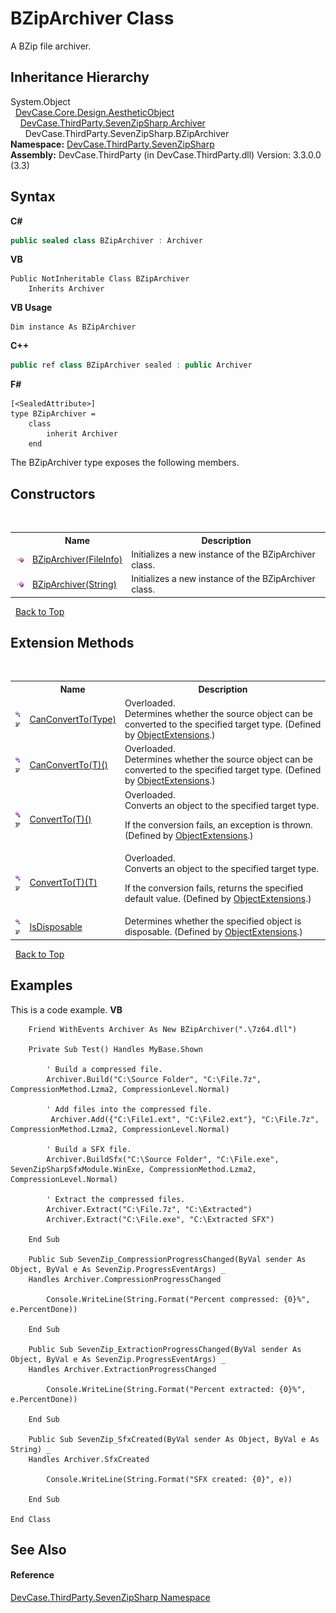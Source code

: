 # BZipArchiver Class
 

A BZip file archiver.


## Inheritance Hierarchy
System.Object<br />&nbsp;&nbsp;<a href="T_DevCase_Core_Design_AestheticObject">DevCase.Core.Design.AestheticObject</a><br />&nbsp;&nbsp;&nbsp;&nbsp;<a href="T_DevCase_ThirdParty_SevenZipSharp_Archiver">DevCase.ThirdParty.SevenZipSharp.Archiver</a><br />&nbsp;&nbsp;&nbsp;&nbsp;&nbsp;&nbsp;DevCase.ThirdParty.SevenZipSharp.BZipArchiver<br />
**Namespace:**&nbsp;<a href="N_DevCase_ThirdParty_SevenZipSharp">DevCase.ThirdParty.SevenZipSharp</a><br />**Assembly:**&nbsp;DevCase.ThirdParty (in DevCase.ThirdParty.dll) Version: 3.3.0.0 (3.3)

## Syntax

**C#**<br />
``` C#
public sealed class BZipArchiver : Archiver
```

**VB**<br />
``` VB
Public NotInheritable Class BZipArchiver
	Inherits Archiver
```

**VB Usage**<br />
``` VB Usage
Dim instance As BZipArchiver
```

**C++**<br />
``` C++
public ref class BZipArchiver sealed : public Archiver
```

**F#**<br />
``` F#
[<SealedAttribute>]
type BZipArchiver =  
    class
        inherit Archiver
    end
```

The BZipArchiver type exposes the following members.


## Constructors
&nbsp;<table><tr><th></th><th>Name</th><th>Description</th></tr><tr><td>![Public method](media/pubmethod.gif "Public method")</td><td><a href="M_DevCase_ThirdParty_SevenZipSharp_BZipArchiver__ctor">BZipArchiver(FileInfo)</a></td><td>
Initializes a new instance of the BZipArchiver class.</td></tr><tr><td>![Public method](media/pubmethod.gif "Public method")</td><td><a href="M_DevCase_ThirdParty_SevenZipSharp_BZipArchiver__ctor_1">BZipArchiver(String)</a></td><td>
Initializes a new instance of the BZipArchiver class.</td></tr></table>&nbsp;
<a href="#bziparchiver-class">Back to Top</a>

## Extension Methods
&nbsp;<table><tr><th></th><th>Name</th><th>Description</th></tr><tr><td>![Public Extension Method](media/pubextension.gif "Public Extension Method")![Code example](media/CodeExample.png "Code example")</td><td><a href="M_DevCase_Core_Extensions_Object_ObjectExtensions_CanConvertTo">CanConvertTo(Type)</a></td><td>Overloaded.  
Determines whether the source object can be converted to the specified target type.
 (Defined by <a href="T_DevCase_Core_Extensions_Object_ObjectExtensions">ObjectExtensions</a>.)</td></tr><tr><td>![Public Extension Method](media/pubextension.gif "Public Extension Method")![Code example](media/CodeExample.png "Code example")</td><td><a href="M_DevCase_Core_Extensions_Object_ObjectExtensions_CanConvertTo__1">CanConvertTo(T)()</a></td><td>Overloaded.  
Determines whether the source object can be converted to the specified target type.
 (Defined by <a href="T_DevCase_Core_Extensions_Object_ObjectExtensions">ObjectExtensions</a>.)</td></tr><tr><td>![Public Extension Method](media/pubextension.gif "Public Extension Method")![Code example](media/CodeExample.png "Code example")</td><td><a href="M_DevCase_Core_Extensions_Object_ObjectExtensions_ConvertTo__1">ConvertTo(T)()</a></td><td>Overloaded.  
Converts an object to the specified target type. 

 If the conversion fails, an exception is thrown.
 (Defined by <a href="T_DevCase_Core_Extensions_Object_ObjectExtensions">ObjectExtensions</a>.)</td></tr><tr><td>![Public Extension Method](media/pubextension.gif "Public Extension Method")![Code example](media/CodeExample.png "Code example")</td><td><a href="M_DevCase_Core_Extensions_Object_ObjectExtensions_ConvertTo__1_1">ConvertTo(T)(T)</a></td><td>Overloaded.  
Converts an object to the specified target type. 

 If the conversion fails, returns the specified default value.
 (Defined by <a href="T_DevCase_Core_Extensions_Object_ObjectExtensions">ObjectExtensions</a>.)</td></tr><tr><td>![Public Extension Method](media/pubextension.gif "Public Extension Method")![Code example](media/CodeExample.png "Code example")</td><td><a href="M_DevCase_Core_Extensions_Object_ObjectExtensions_IsDisposable">IsDisposable</a></td><td>
Determines whether the specified object is disposable.
 (Defined by <a href="T_DevCase_Core_Extensions_Object_ObjectExtensions">ObjectExtensions</a>.)</td></tr></table>&nbsp;
<a href="#bziparchiver-class">Back to Top</a>

## Examples
This is a code example. 
**VB**<br />
``` VB
    Friend WithEvents Archiver As New BZipArchiver(".\7z64.dll")

    Private Sub Test() Handles MyBase.Shown

        ' Build a compressed file.
        Archiver.Build("C:\Source Folder", "C:\File.7z", CompressionMethod.Lzma2, CompressionLevel.Normal)

        ' Add files into the compressed file.
         Archiver.Add({"C:\File1.ext", "C:\File2.ext"}, "C:\File.7z", CompressionMethod.Lzma2, CompressionLevel.Normal)

        ' Build a SFX file.
        Archiver.BuildSfx("C:\Source Folder", "C:\File.exe", SevenZipSharpSfxModule.WinExe, CompressionMethod.Lzma2, CompressionLevel.Normal)

        ' Extract the compressed files.
        Archiver.Extract("C:\File.7z", "C:\Extracted")
        Archiver.Extract("C:\File.exe", "C:\Extracted SFX")

    End Sub

    Public Sub SevenZip_CompressionProgressChanged(ByVal sender As Object, ByVal e As SevenZip.ProgressEventArgs) _
    Handles Archiver.CompressionProgressChanged

        Console.WriteLine(String.Format("Percent compressed: {0}%", e.PercentDone))

    End Sub

    Public Sub SevenZip_ExtractionProgressChanged(ByVal sender As Object, ByVal e As SevenZip.ProgressEventArgs) _
    Handles Archiver.ExtractionProgressChanged

        Console.WriteLine(String.Format("Percent extracted: {0}%", e.PercentDone))

    End Sub

    Public Sub SevenZip_SfxCreated(ByVal sender As Object, ByVal e As String) _
    Handles Archiver.SfxCreated

        Console.WriteLine(String.Format("SFX created: {0}", e))

    End Sub

End Class
```


## See Also


#### Reference
<a href="N_DevCase_ThirdParty_SevenZipSharp">DevCase.ThirdParty.SevenZipSharp Namespace</a><br />